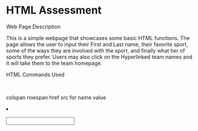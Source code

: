 # HTML Assessment

Web Page Description

This is a simple webpage that showcases some basic HTML functions.  The page allows the user to input their First and Last name, their favorite sport, some of the ways they are involved with the sport, and finally what tier of sports they prefer.  Users may also click on the Hyperlinked team names and it will take them to the team homepage.

HTML Commands Used

<h2></h2>
<strong></strong>
<blockquote></blockquote>
<em></em>
<table></table>
<thead></thead>
<tr></tr>
<th></th>
<td></td>
colspan
rowspan
href
src
for
name
value
<tfoot></tfoot>
<ul></ul>
<ol></ol>
<li></li>
<form></form>
<label></label>
<input></input>
